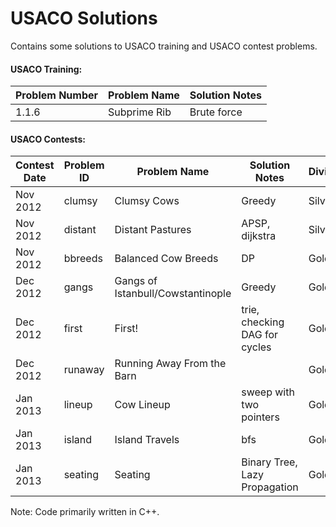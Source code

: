 # USACO Solutions

Contains some solutions to USACO training and USACO contest problems.

#### USACO Training:
| Problem Number | Problem Name | Solution Notes |
| -------------- | ------------ | -------------- |
| 1.1.6          | Subprime Rib | Brute force    |

#### USACO Contests:
| Contest Date | Problem ID | Problem Name | Solution Notes | Division | Score |
| ------------ | ---------- | ------------ | -------------- | -------- | ----- |
| Nov 2012 | clumsy | Clumsy Cows | Greedy | Silver | 10/10 |
| Nov 2012 | distant | Distant Pastures | APSP, dijkstra | Silver | 10/10 |
| Nov 2012 | bbreeds | Balanced Cow Breeds | DP | Gold | 10/10 |
| Dec 2012 | gangs | Gangs of Istanbull/Cowstantinople | Greedy | Gold | 10/10 |
| Dec 2012 | first | First! | trie, checking DAG for cycles | Gold | 10/10 |
| Dec 2012 | runaway | Running Away From the Barn |  | Gold | 10/10 | 
| Jan 2013 | lineup | Cow Lineup | sweep with two pointers | Gold | 10/10 |
| Jan 2013 | island | Island Travels | bfs | Gold | 10/10 |
| Jan 2013 | seating | Seating | Binary Tree, Lazy Propagation | Gold | 10/10 |

Note: Code primarily written in C++.